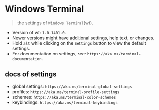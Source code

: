 # Windows Terminal

> the settings of `Windows Terminal`(wt).

- Version of wt: `1.0.1401.0`.
- Newer versions might have additional settings, help text, or changes.
- Hold `alt` while clicking on the `Settings` button to view the default settings.
- For documentation on settings, see: `https://aka.ms/terminal-documentation`.

## docs of settings

- global settings: `https://aka.ms/terminal-global-settings`
- profiles: `https://aka.ms/terminal-profile-settings`
- schemes: `https://aka.ms/terminal-color-schemes`
- keybindings: `https://aka.ms/terminal-keybindings`